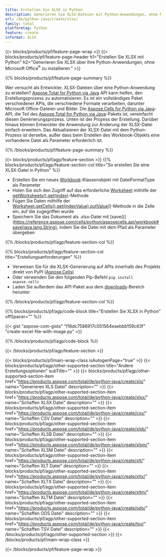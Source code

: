```yaml
---
title: Erstellen Sie XLSX in Python
description: Generieren Sie XLSX-Dateien mit Python-Anwendungen, ohne Microsoft Office zu verwenden. 
url: /de/python-java/create/xlsx/
family: total
platformtag: Python
feature: create
informat: XLSX
---
```

{{< blocks/products/pf/feature-page-wrap >}}
{{< blocks/products/pf/feature-page-header h1="Erstellen Sie XLSX mit Python" h2="Generieren Sie XLSX über Ihre Python-Anwendungen, ohne Microsoft Office<sup>&reg;</sup> zu installieren." >}}

{{% blocks/products/pf/feature-page-summary %}}

Wer versucht als Entwickler, XLSX-Dateien über eine Python-Anwendung zu erstellen? [Aspose.Total for Python via Java](https://products.aspose.com/total/python-java/) API kann helfen, den Erstellungsprozess zu automatisieren. Es ist ein vollständiges Paket verschiedener APIs, die verschiedene Formate verarbeiten, darunter Microsoft Office-Dateien und Bilder. Die [Aspose.Cells for Python via Java](https://products.aspose.com/cells/python-java/)-API, die Teil des [Aspose.Total for Python via Java](https://products.aspose.com/total/python-java/)-Pakets ist, vereinfacht diesen Generierungsprozess. Unten ist der Prozess der Erstellung. Darüber hinaus können Entwickler die Anwendung zur Änderung der XLSX-Datei einfach erweitern. Das Aktualisieren der XLSX-Datei mit dem Python-Prozess ist derselbe, außer dass beim Erstellen des Workbook-Objekts eine vorhandene Datei als Parameter erforderlich ist.

{{% /blocks/products/pf/feature-page-summary %}}

{{< blocks/products/pf/agp/feature-section >}}
{{% blocks/products/pf/agp/feature-section-col title="So erstellen Sie eine XLSX-Datei in Python" %}}

- Erstellen Sie ein neues [Workbook](https://reference.aspose.com/cells/python/asposecells.api/Workbook)-Klassenobjekt mit DateiFormatType als Parameter
- Holen Sie sich den Zugriff auf das erforderliche [Worksheet](https://reference.aspose.com/cells/python/asposecells.api/Worksheet) mithilfe der [getWorksheets().get(index)](https://reference.aspose.com/cells/python/asposecells.api/workbook#Worksheets)-Methode
- Fügen Sie Daten mithilfe der [Worksheet.getCells().get(indexValue).putValue()](https://reference.aspose.com/cells/python/asposecells.api/worksheet#Cells)-Methode in die Zelle ein, auf die zugegriffen wurde
- Speichern Sie das Dokument als .xlsx-Datei mit [save()](https://reference.aspose.com/cells/python/asposecells.api/workbook#save(java.lang.String), indem Sie die Datei mit dem Pfad als Parameter übergeben

{{% /blocks/products/pf/agp/feature-section-col %}}

{{% blocks/products/pf/agp/feature-section-col title="Erstellungsanforderungen" %}}

- Verweisen Sie für die XLSX-Generierung auf APIs innerhalb des Projekts direkt von PyPI ([Aspose.Cells](https://pypi.org/project/aspose-cells/))
- Oder verwenden Sie den folgenden Pip-Befehl ```pip install aspose.cells``` 
- Laden Sie außerdem das API-Paket aus dem [downloads](https://downloads.aspose.com/cells/python-java)-Bereich herunter 

{{% /blocks/products/pf/agp/feature-section-col %}}

{{% blocks/products/pf/agp/code-block title="Erstellen Sie XLSX in Python" offSpacer="" %}}

{{< gist "aspose-com-gists" "f16dc7586917c051564eaebbb159c63f" "create-excel-file-with-image.py" >}}

{{% /blocks/products/pf/agp/code-block %}}

{{< /blocks/products/pf/agp/feature-section >}}

{{< blocks/products/pf/main-wrap-class isAutogenPage="true" >}}
{{< blocks/products/pf/agp/other-supported-section title="Andere Erstellungsoptionen" subTitle="" >}}
{{< blocks/products/pf/agp/other-supported-section-item href="https://products.aspose.com/total/de/python-java/create/xls/" name="Generieren XLS Datei" description="" >}}
{{< blocks/products/pf/agp/other-supported-section-item href="https://products.aspose.com/total/de/python-java/create/xlsx/" name="Schaffen XLSX Datei" description="" >}}
{{< blocks/products/pf/agp/other-supported-section-item href="https://products.aspose.com/total/de/python-java/create/csv/" name="Schaffen CSV Datei" description="" >}}
{{< blocks/products/pf/agp/other-supported-section-item href="https://products.aspose.com/total/de/python-java/create/xlsb/" name="Schaffen XLSB Datei" description="" >}}
{{< blocks/products/pf/agp/other-supported-section-item href="https://products.aspose.com/total/de/python-java/create/xlsm/" name="Schaffen XLSM Datei" description="" >}}
{{< blocks/products/pf/agp/other-supported-section-item href="https://products.aspose.com/total/de/python-java/create/xlt/" name="Schaffen XLT Datei" description="" >}}
{{< blocks/products/pf/agp/other-supported-section-item href="https://products.aspose.com/total/de/python-java/create/xltx/" name="Schaffen XLTX Datei" description="" >}}
{{< blocks/products/pf/agp/other-supported-section-item href="https://products.aspose.com/total/de/python-java/create/xltm/" name="Schaffen XLTM Datei" description="" >}}
{{< blocks/products/pf/agp/other-supported-section-item href="https://products.aspose.com/total/de/python-java/create/ods/" name="Schaffen ODS Datei" description="" >}}
{{< blocks/products/pf/agp/other-supported-section-item href="https://products.aspose.com/total/de/python-java/create/tsv/" name="Schaffen TSV Datei" description="" >}}
{{< /blocks/products/pf/agp/other-supported-section >}}
{{< /blocks/products/pf/main-wrap-class >}}

{{< /blocks/products/pf/feature-page-wrap >}}
